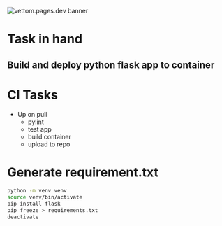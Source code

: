 ![vettom.pages.dev banner](https://vettom-images.s3.eu-west-1.amazonaws.com/logo/vettom-banner.jpg)
# Task in hand

## Build and deploy python flask app to container

# CI Tasks
- Up on pull
  - pylint
  - test app
  - build container
  - upload to repo


# Generate requirement.txt
```bash
python -m venv venv
source venv/bin/activate
pip install flask
pip freeze > requirements.txt
deactivate
```

